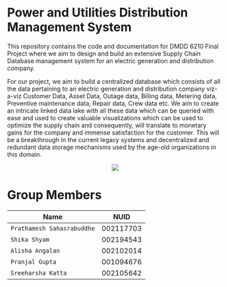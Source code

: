 Power and Utilities Distribution Management System
==========================================

This repository contains the code and documentation for DMDD 6210 Final Project where we aim to design and build an extensive Supply Chain Database management system for an electric generation and distribution company.

For our project, we aim to build a centralized database which consists of all the data pertaining to an electric generation and distribution company viz-a-viz Customer Data, Asset Data, Outage data, Billing data, Metering data, Preventive maintenance data, Repair data, Crew data etc. We aim to create an intricate linked data lake with all these data which can be queried with ease and used to create valuable visualizations which can be used to optimize the supply chain and consequently, will translate to monetary gains for the company and immense satisfaction for the customer. This will be a breakthrough in the current legacy systems and decentralized and redundant data storage mechanisms used by the age-old organizations in this domain.

<p align="center">
   <img src="https://t3.ftcdn.net/jpg/02/46/88/46/360_F_246884680_abS0auHrUhcawigmyeIT1eGD3oBT2E3S.jpg">
</p>

Group Members
=============

| Name                       | NUID          | 
| -------------------------- |:-------------:|
| `Prathamesh Sahasrabuddhe` | 002117703     |
| `Shika Shyam`              | 002194543     |
| `Alisha Angalan`           | 002102014     |
| `Pranjal Gupta`            | 001094676     |
| `Sreeharsha Katta`         | 002105642     |
